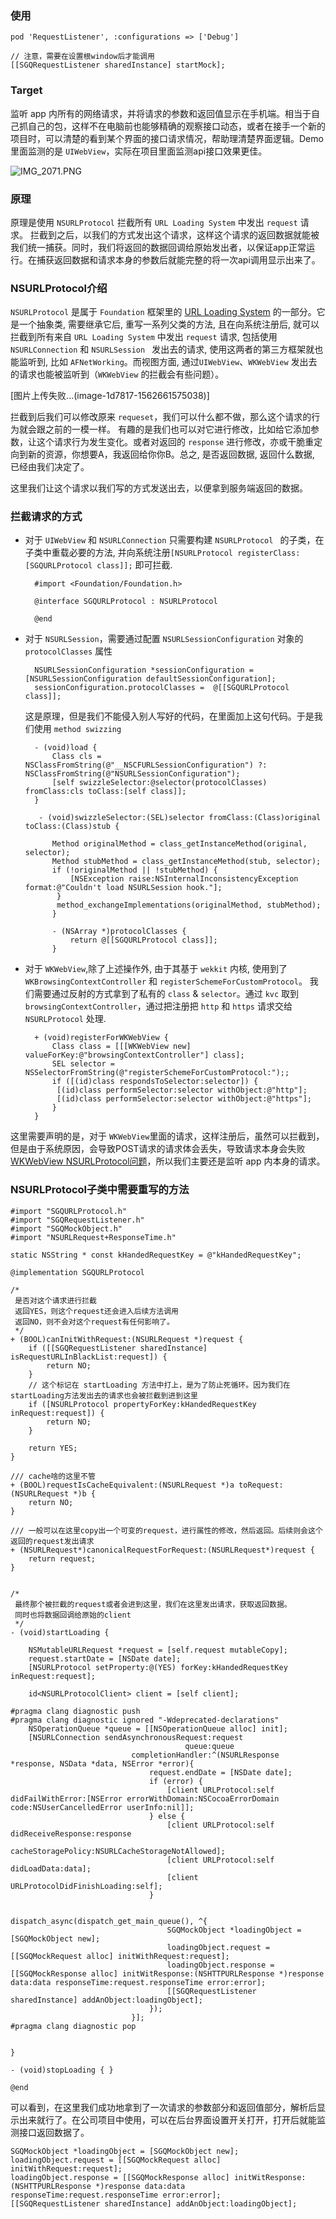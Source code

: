 ### 使用
```
pod 'RequestListener', :configurations => ['Debug']

// 注意，需要在设置根window后才能调用
[[SGQRequestListener sharedInstance] startMock];
```

### Target
监听 app 内所有的网络请求，并将请求的参数和返回值显示在手机端。相当于自己抓自己的包，这样不在电脑前也能够精确的观察接口动态，或者在接手一个新的项目时，可以清楚的看到某个界面的接口请求情况，帮助理清楚界面逻辑。Demo里面监测的是 `UIWebView`，实际在项目里面监测api接口效果更佳。

![IMG_2071.PNG](https://upload-images.jianshu.io/upload_images/4103407-0d9de83cab7ecd3e.PNG?imageMogr2/auto-orient/strip%7CimageView2/2/w/1240)

### 原理
原理是使用 `NSURLProtocol` 拦截所有 `URL Loading System` 中发出 `request` 请求。 拦截到之后，以我们的方式发出这个请求，这样这个请求的返回数据就能被我们统一捕获。同时，我们将返回的数据回调给原始发出者，以保证app正常运行。在捕获返回数据和请求本身的参数后就能完整的将一次api调用显示出来了。

### NSURLProtocol介绍
`NSURLProtocol` 是属于 `Foundation` 框架里的 [URL Loading System](https://developer.apple.com/documentation/foundation/url_loading_system) 的一部分。它是一个抽象类, 需要继承它后, 重写一系列父类的方法, 且在向系统注册后, 就可以拦截到所有来自 `URL Loading System` 中发出 `request` 请求, 包括使用 `NSURLConnection` 和 `NSURLSession ` 发出去的请求, 使用这两者的第三方框架就也能监听到, 比如 `AFNetWorking`。而视图方面, 通过`UIWebView`、`WKWebView` 发出去的请求也能被监听到（`WKWebView` 的拦截会有些问题）。

[图片上传失败...(image-1d7817-1562661575038)]  

拦截到后我们可以修改原来 `requeset`，我们可以什么都不做，那么这个请求的行为就会跟之前的一模一样。 有趣的是我们也可以对它进行修改，比如给它添加参数，让这个请求行为发生变化。或者对返回的 `response` 进行修改，亦或干脆重定向到新的资源，你想要A，我返回给你你B。总之, 是否返回数据, 返回什么数据, 已经由我们决定了。  

这里我们让这个请求以我们写的方式发送出去，以便拿到服务端返回的数据。

### 拦截请求的方式
* 对于 `UIWebView` 和 `NSURLConnection` 只需要构建 `NSURLProtocol ` 的子类，在子类中重载必要的方法, 并向系统注册`[NSURLProtocol registerClass:[SGQURLProtocol class]];` 即可拦截.
 
 		#import <Foundation/Foundation.h>

		@interface SGQURLProtocol : NSURLProtocol

		@end
		
* 对于 `NSURLSession`，需要通过配置 `NSURLSessionConfiguration` 对象的 `protocolClasses` 属性

		NSURLSessionConfiguration *sessionConfiguration = [NSURLSessionConfiguration defaultSessionConfiguration];
    	sessionConfiguration.protocolClasses =  @[[SGQURLProtocol class]]; 
  这是原理，但是我们不能侵入别人写好的代码，在里面加上这句代码。于是我们使用 `method swizzing`
  		
		- (void)load {
    		Class cls = NSClassFromString(@"__NSCFURLSessionConfiguration") ?: NSClassFromString(@"NSURLSessionConfiguration");
    		[self swizzleSelector:@selector(protocolClasses) fromClass:cls toClass:[self class]];
		}

   		 - (void)swizzleSelector:(SEL)selector fromClass:(Class)original toClass:(Class)stub {
    
    		Method originalMethod = class_getInstanceMethod(original, selector);
    		Method stubMethod = class_getInstanceMethod(stub, selector);
    		if (!originalMethod || !stubMethod) {
        		[NSException raise:NSInternalInconsistencyException format:@"Couldn't load NSURLSession hook."];
   			 }
   			 method_exchangeImplementations(originalMethod, stubMethod);
			}

			- (NSArray *)protocolClasses {
    			return @[[SGQURLProtocol class]];
			}
	


* 对于 `WKWebView`,除了上述操作外, 由于其基于 `wekkit` 内核, 使用到了 `WKBrowsingContextController` 和 `registerSchemeForCustomProtocol`。 我们需要通过反射的方式拿到了私有的 `class` & `selector`。通过 `kvc` 取到`browsingContextController`，通过把注册把 `http` 和 `https` 请求交给 `NSURLProtocol` 处理.

		+ (void)registerForWKWebView {
    		Class class = [[[WKWebView new] valueForKey:@"browsingContextController"] class];
    		SEL selector = NSSelectorFromString(@"registerSchemeForCustomProtocol:");;
    		if ([(id)class respondsToSelector:selector]) {
       		 [(id)class performSelector:selector withObject:@"http"];
       		 [(id)class performSelector:selector withObject:@"https"];
   		 	}
		}
 这里需要声明的是，对于 `WKWebView`里面的请求，这样注册后，虽然可以拦截到，但是由于系统原因，会导致POST请求的请求体会丢失，导致请求本身会失败[WKWebView NSURLProtocol问题](https://blog.csdn.net/tencent_bugly/article/details/54668721/)，所以我们主要还是监听 app 内本身的请求。


### NSURLProtocol子类中需要重写的方法


```
#import "SGQURLProtocol.h"
#import "SGQRequestListener.h"
#import "SGQMockObject.h"
#import "NSURLRequest+ResponseTime.h"

static NSString * const kHandedRequestKey = @"kHandedRequestKey";

@implementation SGQURLProtocol

/*
 是否对这个请求进行拦截
 返回YES，则这个request还会进入后续方法调用
 返回NO，则不会对这个request有任何影响了。
 */
+ (BOOL)canInitWithRequest:(NSURLRequest *)request {
    if ([[SGQRequestListener sharedInstance] isRequestURLInBlackList:request]) {
        return NO;
    }
    // 这个标记在 startLoading 方法中打上，是为了防止死循环。因为我们在 startLoading方法发出去的请求也会被拦截到进到这里
    if ([NSURLProtocol propertyForKey:kHandedRequestKey inRequest:request]) {
        return NO;
    }
    
    return YES;
}

/// cache啥的这里不管
+ (BOOL)requestIsCacheEquivalent:(NSURLRequest *)a toRequest:(NSURLRequest *)b {
    return NO;
}

/// 一般可以在这里copy出一个可变的request，进行属性的修改，然后返回。后续则会这个返回的request发出请求
+ (NSURLRequest*)canonicalRequestForRequest:(NSURLRequest*)request {
    return request;
}


/*
 最终那个被拦截的request或者会进到这里，我们在这里发出请求，获取返回数据。
 同时也将数据回调给原始的client
 */
- (void)startLoading {
    
    NSMutableURLRequest *request = [self.request mutableCopy];
    request.startDate = [NSDate date];
    [NSURLProtocol setProperty:@(YES) forKey:kHandedRequestKey inRequest:request];
    
    id<NSURLProtocolClient> client = [self client];
    
#pragma clang diagnostic push
#pragma clang diagnostic ignored "-Wdeprecated-declarations"
    NSOperationQueue *queue = [[NSOperationQueue alloc] init];
    [NSURLConnection sendAsynchronousRequest:request
                                       queue:queue
                           completionHandler:^(NSURLResponse *response, NSData *data, NSError *error){
                               request.endDate = [NSDate date];
                               if (error) {
                                   [client URLProtocol:self didFailWithError:[NSError errorWithDomain:NSCocoaErrorDomain code:NSUserCancelledError userInfo:nil]];
                               } else {
                                   [client URLProtocol:self didReceiveResponse:response
                                    cacheStoragePolicy:NSURLCacheStorageNotAllowed];
                                   [client URLProtocol:self didLoadData:data];
                                   [client URLProtocolDidFinishLoading:self];
                               }
                               
                               dispatch_async(dispatch_get_main_queue(), ^{
                                   SGQMockObject *loadingObject = [SGQMockObject new];
                                   loadingObject.request = [[SGQMockRequest alloc] initWithRequest:request];
                                   loadingObject.response = [[SGQMockResponse alloc] initWitResponse:(NSHTTPURLResponse *)response data:data responseTime:request.responseTime error:error];
                                   [[SGQRequestListener sharedInstance] addAnObject:loadingObject];
                               });
                           }];
#pragma clang diagnostic pop
    
    
}

- (void)stopLoading { }

@end
```

可以看到，在这里我们成功地拿到了一次请求的参数部分和返回值部分，解析后显示出来就行了。在公司项目中使用，可以在后台界面设置开关打开，打开后就能监测接口返回数据了。

```
SGQMockObject *loadingObject = [SGQMockObject new];
loadingObject.request = [[SGQMockRequest alloc] initWithRequest:request];
loadingObject.response = [[SGQMockResponse alloc] initWitResponse:(NSHTTPURLResponse *)response data:data responseTime:request.responseTime error:error];
[[SGQRequestListener sharedInstance] addAnObject:loadingObject];
```
